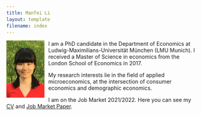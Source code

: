 ```yaml
---
title: Manfei Li
layout: template
filename: index
--- 
```


<img title="Potrait Manfei Li" alt="Potrait Manfei Li" align="left" src="img/portrait_manfei_li.jpg" style="height: 150px; width:100px; float:left; padding-right:10px; padding-bottom:10px;">I am a PhD candidate in the Department of Economics at Ludwig-Maximilians-Universität München (LMU Munich). I received a Master of Science in economics from the London School of Economics in 2017. 

My research interests lie in the field of applied microeconomics, at the intersection of consumer economics and demographic economics.

I am on the Job Market 2021/2022. Here you can see my [CV](download/cv_manfei_li.pdf 'cv_manfei_li.pdf') and [Job Market Paper](download/jmp_manfei_li.pdf 'jmp_manfei_li.pdf').
